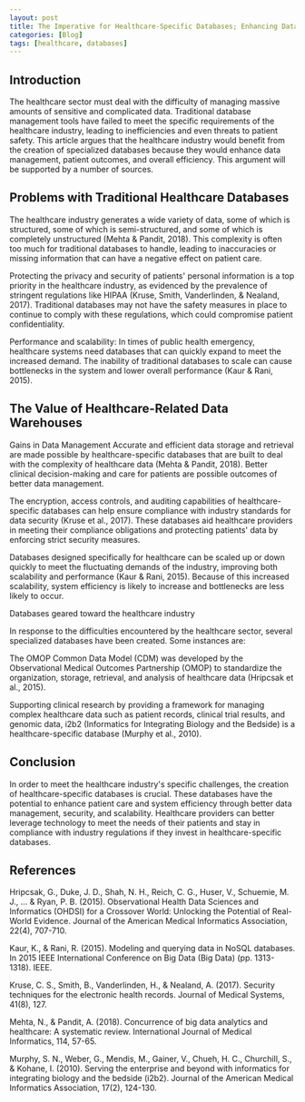 ```yaml
---
layout: post
title: The Imperative for Healthcare-Specific Databases; Enhancing Data Management and Patient Care
categories: [Blog]
tags: [healthcare, databases]
---
```



## Introduction

The healthcare sector must deal with the difficulty of managing massive amounts of sensitive and complicated data. Traditional database management tools have failed to meet the specific requirements of the healthcare industry, leading to inefficiencies and even threats to patient safety. This article argues that the healthcare industry would benefit from the creation of specialized databases because they would enhance data management, patient outcomes, and overall efficiency. This argument will be supported by a number of sources.

## Problems with Traditional Healthcare Databases

The healthcare industry generates a wide variety of data, some of which is structured, some of which is semi-structured, and some of which is completely unstructured (Mehta & Pandit, 2018). This complexity is often too much for traditional databases to handle, leading to inaccuracies or missing information that can have a negative effect on patient care.

Protecting the privacy and security of patients' personal information is a top priority in the healthcare industry, as evidenced by the prevalence of stringent regulations like HIPAA (Kruse, Smith, Vanderlinden, & Nealand, 2017). Traditional databases may not have the safety measures in place to continue to comply with these regulations, which could compromise patient confidentiality.

Performance and scalability: In times of public health emergency, healthcare systems need databases that can quickly expand to meet the increased demand. The inability of traditional databases to scale can cause bottlenecks in the system and lower overall performance (Kaur & Rani, 2015).

## The Value of Healthcare-Related Data Warehouses

Gains in Data Management Accurate and efficient data storage and retrieval are made possible by healthcare-specific databases that are built to deal with the complexity of healthcare data (Mehta & Pandit, 2018). Better clinical decision-making and care for patients are possible outcomes of better data management.

The encryption, access controls, and auditing capabilities of healthcare-specific databases can help ensure compliance with industry standards for data security (Kruse et al., 2017). These databases aid healthcare providers in meeting their compliance obligations and protecting patients' data by enforcing strict security measures.

Databases designed specifically for healthcare can be scaled up or down quickly to meet the fluctuating demands of the industry, improving both scalability and performance (Kaur & Rani, 2015). Because of this increased scalability, system efficiency is likely to increase and bottlenecks are less likely to occur.

Databases geared toward the healthcare industry

In response to the difficulties encountered by the healthcare sector, several specialized databases have been created. Some instances are:

The OMOP Common Data Model (CDM) was developed by the Observational Medical Outcomes Partnership (OMOP) to standardize the organization, storage, retrieval, and analysis of healthcare data (Hripcsak et al., 2015).

Supporting clinical research by providing a framework for managing complex healthcare data such as patient records, clinical trial results, and genomic data, i2b2 (Informatics for Integrating Biology and the Bedside) is a healthcare-specific database (Murphy et al., 2010).

## Conclusion

In order to meet the healthcare industry's specific challenges, the creation of healthcare-specific databases is crucial. These databases have the potential to enhance patient care and system efficiency through better data management, security, and scalability. Healthcare providers can better leverage technology to meet the needs of their patients and stay in compliance with industry regulations if they invest in healthcare-specific databases.

## References

Hripcsak, G., Duke, J. D., Shah, N. H., Reich, C. G., Huser, V., Schuemie, M. J., ... & Ryan, P. B. (2015). Observational Health Data Sciences and Informatics (OHDSI) for a Crossover World: Unlocking the Potential of Real-World Evidence. Journal of the American Medical Informatics Association, 22(4), 707-710.

Kaur, K., & Rani, R. (2015). Modeling and querying data in NoSQL databases. In 2015 IEEE International Conference on Big Data (Big Data) (pp. 1313-1318). IEEE.

Kruse, C. S., Smith, B., Vanderlinden, H., & Nealand, A. (2017). Security techniques for the electronic health records. Journal of Medical Systems, 41(8), 127.

Mehta, N., & Pandit, A. (2018). Concurrence of big data analytics and healthcare: A systematic review. International Journal of Medical Informatics, 114, 57-65.

Murphy, S. N., Weber, G., Mendis, M., Gainer, V., Chueh, H. C., Churchill, S., & Kohane, I. (2010). Serving the enterprise and beyond with informatics for integrating biology and the bedside (i2b2). Journal of the American Medical Informatics Association, 17(2), 124-130.